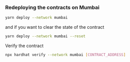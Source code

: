 ### Redeploying the contracts on Mumbai

```bash
yarn deploy --network mumbai
```

and if you want to clear the state of the contract

```bash
yarn deploy --network mumbai --reset
```

Verify the contract

```bash
npx hardhat verify --network mumbai [CONTRACT_ADDRESS]
```
